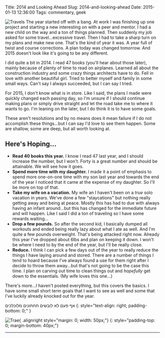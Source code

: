 Title: 2014 and Looking Ahead
Slug: 2014-and-looking-ahead
Date: 2015-01-13 12:36:00
Tags: commentary, geek

![Travels]({filename}../static/images/2015/road-less-traveled.jpg "On the Road")
The year started off with a bang.  At work I was finishing up one project and starting a new interesting on with a peer and mentor.  I had a new child on the way and a ton of things planned.  Then suddenly my job asked for some travel...excessive travel.  Then I had to take a sharp turn on my plans and make new one.  That's the kind of year it was.  A year full of twist and course corrections.  A plan today was changed tomorrow.  And 2015 doesn't look like it's going to be any different.

I did quite a bit in 2014.  I read 47 books (you'll hear about those later), mainly because of plenty of time to read on airplanes.  Learned all about the construction industry and some crazy things architects have to do.  Fell in love with another beautiful girl.  Tried to better myself and family in some small ways.  Can't say I always succeeded, but I can say I tried.

For 2015, I don't know what is in store.  Like I said, the plans I made were quickly changed each passing day, so I'm unsure if I should continue making plans or simply drive straight and let the road take me to where it wants to go.  I'm leaning on the later, but I do think it is to have some goals.

These aren't resolutions and by no means does it mean failure if I do not accomplish these things...but I can say I'd love to see them happen.  Some are shallow, some are deep, but all worth looking at.

## Here's Hoping...

- **Read 40 books this year.**  I know I read 47 last year, and I should increase the number, but I won't.  Forty is a great number and should be attainable.  We will see how it goes.
- **Spend more time with my daughter.**  I made it a point of emphasis to spend more one-on-one time with my son last year and towards the end of the year I noticed that it came at the expense of my daughter.  So I'll be more on top of that.
- **Take my wife on a vacation.**  My wife an I haven't been on a _true_ solo vacation in years.  We've done a few "staycations" but nothing really getting away and being at peace.  Mostly this has had to due with always having an infant around...but this has changed for the immediate future and will happen.  Like I said I did a ton of traveling so I have some rewards waiting...
- **Drop a few pounds.**  So after the second kid, I basically dumped all workouts and ended being really lazy about what I ate as well.  And I'm quite a few pounds overweight.  That's being attacked right now.  Already this year I've dropped about 6lbs and plan on keeping it down.  I won't be where I need to by the end of the year, but I'll be really close.
- **Reduce.**  I think I can pick a few days out of the year to really reduce the things I have laying around and stored.  There are a number of things I tend to hoard because I've always found a use for them right after I decide to throw them away...but that's not going to be the case this time.  I plan on carving out time to clean things out and _hopefully_ get down to the essentials. (My wife loves this one...)

There's more...I haven't posted everything, but this covers the basics.  I have some small short term goals that I want to see as well and some that I've luckily already knocked out for the year.

אף פעם לא לובשים תחתונים מלוכלכים
{: style="text-align: right; padding-bottom: 0;" }

![Trae](/theme/images/tblogo.svg "Trae"){ .alignright style="margin: 0; width: 50px;"}
{: style="padding-top: 0; margin-bottom: 40px;"}

---